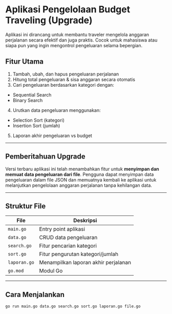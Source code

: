# Aplikasi Pengelolaan Budget Traveling (Upgrade)

Aplikasi ini dirancang untuk membantu traveler mengelola anggaran perjalanan secara efektif dan juga praktis. Cocok untuk mahasiswa atau siapa pun yang ingin mengontrol pengeluaran selama bepergian.

## Fitur Utama

1. Tambah, ubah, dan hapus pengeluaran perjalanan  
2. Hitung total pengeluaran & sisa anggaran secara otomatis  
3. Cari pengeluaran berdasarkan kategori dengan:
- Sequential Search
- Binary Search
4. Urutkan data pengeluaran menggunakan:
- Selection Sort (kategori)
- Insertion Sort (jumlah)  
5. Laporan akhir pengeluaran vs budget  

---

## Pemberitahuan Upgrade

Versi terbaru aplikasi ini telah menambahkan fitur untuk **menyimpan dan memuat data pengeluaran dari file**. Pengguna dapat menyimpan data pengeluaran dalam file JSON dan memuatnya kembali ke aplikasi untuk melanjutkan pengelolaan anggaran perjalanan tanpa kehilangan data.

---

## Struktur File

| File         | Deskripsi                          |
|--------------|------------------------------------|
| `main.go`    | Entry point aplikasi               |
| `data.go`    | CRUD data pengeluaran              |
| `search.go`  | Fitur pencarian kategori           |
| `sort.go`    | Fitur pengurutan kategori/jumlah   |
| `laporan.go` | Menampilkan laporan akhir perjalanan |
| `go.mod`     | Modul Go                           |

---

## Cara Menjalankan

```bash
go run main.go data.go search.go sort.go laporan.go file.go
